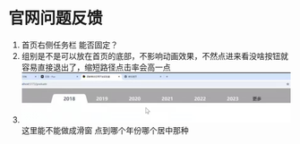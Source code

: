 # 官网问题反馈
1. 首页右侧任务栏 能否固定？
2. 组别是不是可以放在首页的底部，不影响动画效果，不然点进来看没啥按钮就容易直接退出了，缩短路径点击率会高一点
3. ![img.png](img.png)这里能不能做成滑窗 点到哪个年份哪个居中那种